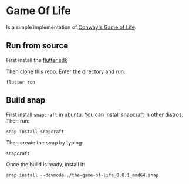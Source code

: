 # Game Of Life

Is a simple implementation of [Conway's Game of Life](https://en.wikipedia.org/wiki/Conway%27s_Game_of_Life).

## Run from source

First install the [flutter sdk](https://flutter.dev/docs/get-started/codelab)

Then clone this repo. Enter the directory and run:

`flutter run`

## Build snap

First install `snapcraft` in ubuntu. You can install snapcraft in other distros. Then run:

`snap install snapcraft`

Then create the snap by typing:

`snapcraft`

Once the build is ready, install it:

`snap install --devmode ./the-game-of-life_0.0.1_amd64.snap`

